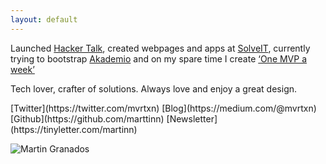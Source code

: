 ```yaml
---
layout: default
---
```


Launched [Hacker Talk](http://www.hackertalk.co), created webpages and apps at [SolveIT](http://www.solveit.mx),
currently trying to bootstrap [Akademio](www.tryakademio.com) and on my
spare time I create [‘One MVP a week’](https://medium.com/@mvrtxn/one-mvp-a-week-week-1-c27b633ef7d9#.3qnfrobjn)


  Tech lover, crafter of solutions. Always love and enjoy a great design.


<span class="links">
 [Twitter](https://twitter.com/mvrtxn) [Blog](https://medium.com/@mvrtxn) [Github](https://github.com/marttinn)
[Newsletter](https://tinyletter.com/martinn)
  </span><br>


![Martin Granados](https://dl.dropboxusercontent.com/u/80435/martin.jpg)
